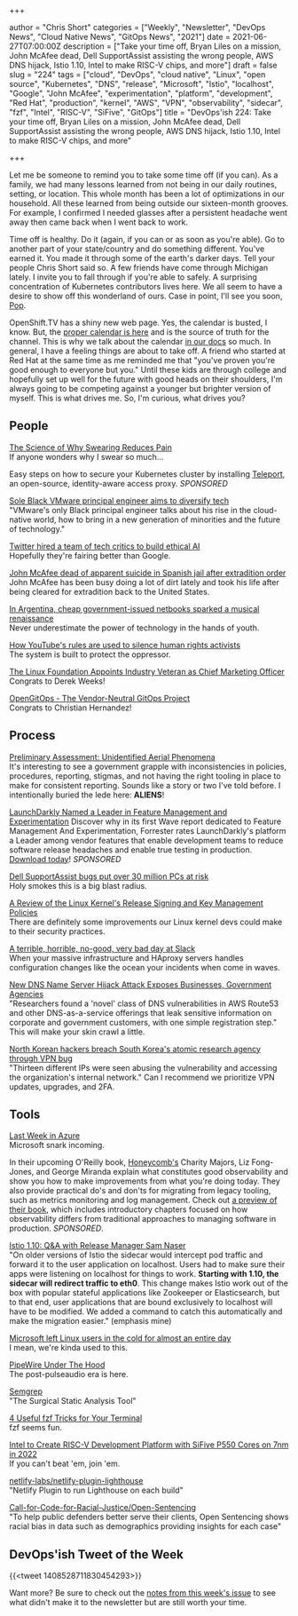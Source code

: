 +++

author = "Chris Short"
categories = ["Weekly", "Newsletter", "DevOps News", "Cloud Native News", "GitOps News", "2021"]
date = 2021-06-27T07:00:00Z
description = ["Take your time off, Bryan Liles on a mission, John McAfee dead, Dell SupportAssist assisting the wrong people, AWS DNS hijack, Istio 1.10, Intel to make RISC-V chips, and more"]
draft = false
slug = "224"
tags = ["cloud", "DevOps", "cloud native", "Linux", "open source", "Kubernetes", "DNS", "release", "Microsoft", "Istio", "localhost", "Google", "John McAfee", "experimentation", "platform", "development", "Red Hat", "production", "kernel", "AWS", "VPN", "observability", "sidecar", "fzf", "Intel", "RISC-V", "SiFive", "GitOps"]
title = "DevOps'ish 224: Take your time off, Bryan Liles on a mission, John McAfee dead, Dell SupportAssist assisting the wrong people, AWS DNS hijack, Istio 1.10, Intel to make RISC-V chips, and more"

+++

Let me be someone to remind you to take some time off (if you can). As a family, we had many lessons learned from not being in our daily routines, setting, or location. This whole month has been a lot of optimizations in our household. All these learned from being outside our sixteen-month grooves. For example, I confirmed I needed glasses after a persistent headache went away then came back when I went back to work.

Time off is healthy. Do it (again, if you can or as soon as you're able). Go to another part of your state/country and do something different. You've earned it. You made it through some of the earth's darker days. Tell your people Chris Short said so. A few friends have come through Michigan lately. I invite you to fall through if you're able to safely. A surprising concentration of Kubernetes contributors lives here. We all seem to have a desire to show off this wonderland of ours. Case in point, I'll see you soon, [Pop](https://twitter.com/danpopnyc/status/1407834916000239618).

OpenShift.TV has a shiny new web page. Yes, the calendar is busted, I know. But, the [proper calendar is here](https://red.ht/streamcal) and is the source of truth for the channel. This is why we talk about the calendar [in our docs](https://github.com/cloud-platforms-streaming/streaming-docs) so much. In general, I have a feeling things are about to take off. A friend who started at Red Hat at the same time as me reminded me that "you've proven you're good enough to everyone but you." Until these kids are through college and hopefully set up well for the future with good heads on their shoulders, I'm always going to be competing against a younger but brighter version of myself. This is what drives me. So, I'm curious, what drives you?

## People

[The Science of Why Swearing Reduces Pain](https://www.wired.com/story/the-science-of-why-swearing-physically-reduces-pain/)  
If anyone wonders why I swear so much...

Easy steps on how to secure your Kubernetes cluster by installing [Teleport](https://www.youtube.com/watch?v=2diX_UAmJ1c), an open-source, identity-aware access proxy. *SPONSORED*

[Sole Black VMware principal engineer aims to diversify tech](https://searchsoftwarequality.techtarget.com/opinion/Sole-Black-VMware-principal-engineer-aims-to-diversify-tech)  
"VMware's only Black principal engineer talks about his rise in the cloud-native world, how to bring in a new generation of minorities and the future of technology."

[Twitter hired a team of tech critics to build ethical AI](https://www.protocol.com/workplace/twitter-ethical-ai-meta)  
Hopefully they're fairing better than Google.

[John McAfee dead of apparent suicide in Spanish jail after extradition order](https://www.cnbc.com/2021/06/23/john-mcafee-found-dead-after-spanish-court-oks-extradition-for-tax-crimes-.html)  John McAfee has been busy doing a lot of dirt lately and took his life after being cleared for extradition back to the United States.

[In Argentina, cheap government-issued netbooks sparked a musical renaissance](https://restofworld.org/2021/argentina-netbooks-music/)  
Never underestimate the power of technology in the hands of youth.

[How YouTube's rules are used to silence human rights activists](https://www.technologyreview.com/2021/06/24/1027048/youtube-xinjiang-censorship-human-rights-atajurt/)  
The system is built to protect the oppressor.

[The Linux Foundation Appoints Industry Veteran as Chief Marketing Officer](https://www.linuxfoundation.org/press-release/the-linux-foundation-appoints-industry-veteran-as-chief-marketing-officer/)  
Congrats to Derek Weeks!

[OpenGitOps - The Vendor-Neutral GitOps Project](https://www.weave.works/blog/opengitops-the-vendor-neutral-gitops-project)  
Congrats to Christian Hernandez!

## Process

[Preliminary Assessment: Unidentified Aerial Phenomena](https://www.dni.gov/files/ODNI/documents/assessments/Prelimary-Assessment-UAP-20210625.pdf)  
It's interesting to see a government grapple with inconsistencies in policies, procedures, reporting, stigmas, and not having the right tooling in place to make for consistent reporting. Sounds like a story or two I've told before. I intentionally buried the lede here: **ALIENS**!

[LaunchDarkly Named a Leader in Feature Management and Experimentation](https://learn.launchdarkly.com/forrester-wave/?utm_source=devopsish&utm_medium=news_pod&utm_campaign=21q2-newsletter&utm_content=ebook_forrester_newwave)
Discover why in its first Wave report dedicated to Feature Management And Experimentation, Forrester rates LaunchDarkly's platform a Leader among vendor features that enable development teams to reduce software release headaches and enable true testing in production. [Download today](https://learn.launchdarkly.com/forrester-wave/?utm_source=devopsish&utm_medium=news_pod&utm_campaign=21q2-newsletter&utm_content=ebook_forrester_newwave)! *SPONSORED*

[Dell SupportAssist bugs put over 30 million PCs at risk](https://www.bleepingcomputer.com/news/security/dell-supportassist-bugs-put-over-30-million-pcs-at-risk/)  
Holy smokes this is a big blast radius.

[A Review of the Linux Kernel's Release Signing and Key Management Policies](https://ostif.org/a-review-of-the-linux-kernels-release-signing-and-key-management-policies/)  
There are definitely some improvements our Linux kernel devs could make to their security practices.

[A terrible, horrible, no-good, very bad day at Slack](https://leaddev.com/technical-direction-strategy/terrible-horrible-no-good-very-bad-day-slack)  
When your massive infrastructure and HAproxy servers handles configuration changes like the ocean your incidents when come in waves.

[New DNS Name Server Hijack Attack Exposes Businesses, Government Agencies](https://www.darkreading.com/vulnerabilities---threats/new-dns-name-server-hijack-attack-exposes-businesses-government-agencies/d/d-id/1341377)  
"Researchers found a 'novel' class of DNS vulnerabilities in AWS Route53 and other DNS-as-a-service offerings that leak sensitive information on corporate and government customers, with one simple registration step." This will make your skin crawl a little.

[North Korean hackers breach South Korea's atomic research agency through VPN bug](https://therecord.media/north-korean-hackers-breach-south-koreas-atomic-research-agency-through-vpn-bug/)  
"Thirteen different IPs were seen abusing the vulnerability and accessing the organization's internal network." Can I recommend we prioritize VPN updates, upgrades, and 2FA.

## Tools

[Last Week in Azure](https://lastweekinazure.com/)  
Microsoft snark incoming.

In their upcoming O'Reilly book, [Honeycomb's](https://ui.honeycomb.io/signup/?&utm_source=devopsish&utm_medium=newsletter&utm_campaign=ad&utm_content=product-signup) Charity Majors, Liz Fong-Jones, and George Miranda explain what constitutes good observability and show you how to make improvements from what you're doing today. They also provide practical do's and don'ts for migrating from legacy tooling, such as metrics monitoring and log management. Check out [a preview of their book](https://info.honeycomb.io/observability-engineering-oreilly-book-preview-0?&utm_source=devopsish&utm_medium=newsletter&utm_campaign=ad&utm_content=devopsish&utm_adgroup), which includes introductory chapters focused on how observability differs from traditional approaches to managing software in production. *SPONSORED*.

[Istio 1.10: Q&A with Release Manager Sam Naser](https://www.infoq.com/news/2021/06/istio-1-10/)  
"On older versions of Istio the sidecar would intercept pod traffic and forward it to the user application on localhost. Users had to make sure their apps were listening on localhost for things to work. **Starting with 1.10, the sidecar will redirect traffic to eth0**. This change makes Istio work out of the box with popular stateful applications like Zookeeper or Elasticsearch, but to that end, user applications that are bound exclusively to localhost will have to be modified. We added a command to catch this automatically and make the migration easier." (emphasis mine)

[Microsoft left Linux users in the cold for almost an entire day](https://www.windowscentral.com/microsoft-left-linux-users-cold-almost-entire-day)  
I mean, we're kinda used to this.

[PipeWire Under The Hood](https://venam.nixers.net/blog/unix/2021/06/23/pipewire-under-the-hood.html)  
The post-pulseaudio era is here.

[Semgrep](https://parsiya.net/blog/2021-06-22-semgrep-the-surgical-static-analysis-tool/)  
"The Surgical Static Analysis Tool"

[4 Useful fzf Tricks for Your Terminal](https://pragmaticpineapple.com/four-useful-fzf-tricks-for-your-terminal/)  
fzf seems fun.

[Intel to Create RISC-V Development Platform with SiFive P550 Cores on 7nm in 2022](https://www.anandtech.com/show/16780/intel-to-create-riscv-development-platform-with-sifive-p550-cores-on-7nm-in-2022)  
If you can't beat 'em, join 'em.

[netlify-labs/netlify-plugin-lighthouse](https://github.com/netlify-labs/netlify-plugin-lighthouse)  
"Netlify Plugin to run Lighthouse on each build"

[Call-for-Code-for-Racial-Justice/Open-Sentencing](https://github.com/Call-for-Code-for-Racial-Justice/Open-Sentencing)  
"To help public defenders better serve their clients, Open Sentencing shows racial bias in data such as demographics providing insights for each case"

## DevOps'ish Tweet of the Week

{{<tweet 1408528711830454293>}}

Want more? Be sure to check out the [notes from this week's issue](https://devopsish.com/224/notes/) to see what didn't make it to the newsletter but are still worth your time.
